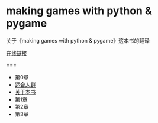 # making games with python & pygame

 关于《making games with python & pygame》这本书的翻译

 [在线链接](http://inventwithpython.com/pygame/chapters/)

===

* 第0章
 * [适合人群](https://github.com/YunTranslate/making_games_with_python_and_pygame/blob/master/Chapter0_1_who%20is%20this%20book%20for/who%20is%20this%20book%20for.md)
 * [关于本书](https://github.com/YunTranslate/making_games_with_python_and_pygame/blob/master/Chapter0_2_About%20this%20book/About%20this%20book.md)
* 第1章
* 第2章
* 第3章

